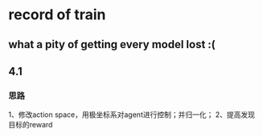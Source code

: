 # record of train
## what a pity of getting every model lost :(
## 4.1 
### 思路
1、修改action space，用极坐标系对agent进行控制；并归一化；
2、提高发现目标的reward